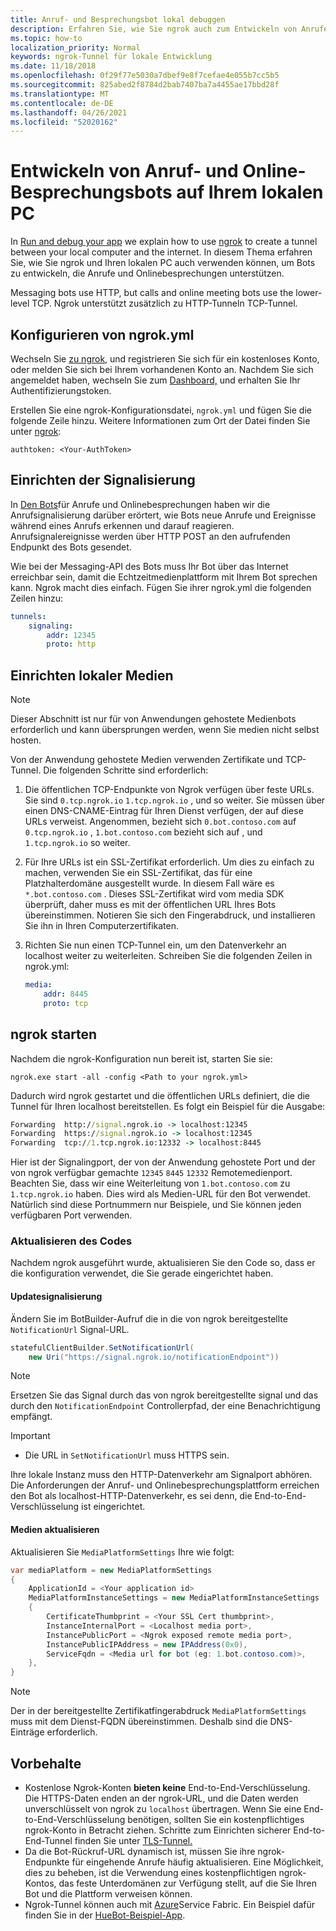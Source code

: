 ```yaml
---
title: Anruf- und Besprechungsbot lokal debuggen
description: Erfahren Sie, wie Sie ngrok auch zum Entwickeln von Anrufen und Online-Besprechungsbots auf Ihrem lokalen PC verwenden können.
ms.topic: how-to
localization_priority: Normal
keywords: ngrok-Tunnel für lokale Entwicklung
ms.date: 11/18/2018
ms.openlocfilehash: 0f29f77e5030a7dbef9e8f7cefae4e055b7cc5b5
ms.sourcegitcommit: 825abed2f8784d2bab7407ba7a4455ae17bbd28f
ms.translationtype: MT
ms.contentlocale: de-DE
ms.lasthandoff: 04/26/2021
ms.locfileid: "52020162"
---
```

# <a name="develop-calling-and-online-meeting-bots-on-your-local-pc"></a>Entwickeln von Anruf- und Online-Besprechungsbots auf Ihrem lokalen PC

In [Run and debug your app](../../concepts/build-and-test/debug.md) we explain how to use [ngrok](https://ngrok.com) to create a tunnel between your local computer and the internet. In diesem Thema erfahren Sie, wie Sie ngrok und Ihren lokalen PC auch verwenden können, um Bots zu entwickeln, die Anrufe und Onlinebesprechungen unterstützen.

Messaging bots use HTTP, but calls and online meeting bots use the lower-level TCP. Ngrok unterstützt zusätzlich zu HTTP-Tunneln TCP-Tunnel. 

## <a name="configure-ngrokyml"></a>Konfigurieren von ngrok.yml

Wechseln Sie [zu ngrok,](https://ngrok.com) und registrieren Sie sich für ein kostenloses Konto, oder melden Sie sich bei Ihrem vorhandenen Konto an. Nachdem Sie sich angemeldet haben, wechseln Sie zum [Dashboard,](https://dashboard.ngrok.com) und erhalten Sie Ihr Authentifizierungstoken.

Erstellen Sie eine ngrok-Konfigurationsdatei, `ngrok.yml` und fügen Sie die folgende Zeile hinzu. Weitere Informationen zum Ort der Datei finden Sie unter [ngrok](https://ngrok.com/docs#config):

  `authtoken: <Your-AuthToken>`

## <a name="set-up-signaling"></a>Einrichten der Signalisierung

In [Den Bots](./calls-meetings-bots-overview.md)für Anrufe und Onlinebesprechungen haben wir die Anrufsignalisierung darüber erörtert, wie Bots neue Anrufe und Ereignisse während eines Anrufs erkennen und darauf reagieren. Anrufsignalereignisse werden über HTTP POST an den aufrufenden Endpunkt des Bots gesendet.

Wie bei der Messaging-API des Bots muss Ihr Bot über das Internet erreichbar sein, damit die Echtzeitmedienplattform mit Ihrem Bot sprechen kann. Ngrok macht dies einfach. Fügen Sie ihrer ngrok.yml die folgenden Zeilen hinzu:

```yaml
tunnels:
    signaling:
        addr: 12345
        proto: http
```

## <a name="set-up-local-media"></a>Einrichten lokaler Medien

> [!NOTE]
> Dieser Abschnitt ist nur für von Anwendungen gehostete Medienbots erforderlich und kann übersprungen werden, wenn Sie medien nicht selbst hosten.

Von der Anwendung gehostete Medien verwenden Zertifikate und TCP-Tunnel. Die folgenden Schritte sind erforderlich:

1. Die öffentlichen TCP-Endpunkte von Ngrok verfügen über feste URLs. Sie sind `0.tcp.ngrok.io` `1.tcp.ngrok.io` , und so weiter. Sie müssen über einen DNS-CNAME-Eintrag für Ihren Dienst verfügen, der auf diese URLs verweist. Angenommen, bezieht sich `0.bot.contoso.com` auf `0.tcp.ngrok.io` , `1.bot.contoso.com` bezieht sich auf , und `1.tcp.ngrok.io` so weiter.
2. Für Ihre URLs ist ein SSL-Zertifikat erforderlich. Um dies zu einfach zu machen, verwenden Sie ein SSL-Zertifikat, das für eine Platzhalterdomäne ausgestellt wurde. In diesem Fall wäre es `*.bot.contoso.com` . Dieses SSL-Zertifikat wird vom media SDK überprüft, daher muss es mit der öffentlichen URL Ihres Bots übereinstimmen. Notieren Sie sich den Fingerabdruck, und installieren Sie ihn in Ihren Computerzertifikaten.
3. Richten Sie nun einen TCP-Tunnel ein, um den Datenverkehr an localhost weiter zu weiterleiten. Schreiben Sie die folgenden Zeilen in ngrok.yml:

    ```yaml
    media:
        addr: 8445
        proto: tcp
    ```

## <a name="start-ngrok"></a>ngrok starten

Nachdem die ngrok-Konfiguration nun bereit ist, starten Sie sie:

  `ngrok.exe start -all -config <Path to your ngrok.yml>`

Dadurch wird ngrok gestartet und die öffentlichen URLs definiert, die die Tunnel für Ihren localhost bereitstellen. Es folgt ein Beispiel für die Ausgabe:

```cmd
Forwarding  http://signal.ngrok.io -> localhost:12345
Forwarding  https://signal.ngrok.io -> localhost:12345
Forwarding  tcp://1.tcp.ngrok.io:12332 -> localhost:8445
```

Hier ist der Signalingport, der von der Anwendung gehostete Port und der von ngrok verfügbar gemachte `12345` `8445` `12332` Remotemedienport. Beachten Sie, dass wir eine Weiterleitung von `1.bot.contoso.com` zu `1.tcp.ngrok.io` haben. Dies wird als Medien-URL für den Bot verwendet. Natürlich sind diese Portnummern nur Beispiele, und Sie können jeden verfügbaren Port verwenden.

### <a name="update-code"></a>Aktualisieren des Codes

Nachdem ngrok ausgeführt wurde, aktualisieren Sie den Code so, dass er die konfiguration verwendet, die Sie gerade eingerichtet haben.

#### <a name="update-signaling"></a>Updatesignalisierung

Ändern Sie im BotBuilder-Aufruf die in die von ngrok bereitgestellte `NotificationUrl` Signal-URL.

```csharp
statefulClientBuilder.SetNotificationUrl(
    new Uri("https://signal.ngrok.io/notificationEndpoint"))
```

> [!NOTE]
> Ersetzen Sie das Signal durch das von ngrok bereitgestellte signal und das durch den `NotificationEndpoint` Controllerpfad, der eine Benachrichtigung empfängt.

> [!IMPORTANT]
> * Die URL in `SetNotificationUrl` muss HTTPS sein.
> 
> Ihre lokale Instanz muss den HTTP-Datenverkehr am Signalport abhören. Die Anforderungen der Anruf- und Onlinebesprechungsplattform erreichen den Bot als localhost-HTTP-Datenverkehr, es sei denn, die End-to-End-Verschlüsselung ist eingerichtet.

#### <a name="update-media"></a>Medien aktualisieren

Aktualisieren Sie `MediaPlatformSettings` Ihre wie folgt:

```csharp
var mediaPlatform = new MediaPlatformSettings
{
    ApplicationId = <Your application id>
    MediaPlatformInstanceSettings = new MediaPlatformInstanceSettings
    {
        CertificateThumbprint = <Your SSL Cert thumbprint>,
        InstanceInternalPort = <Localhost media port>,
        InstancePublicPort = <Ngrok exposed remote media port>,
        InstancePublicIPAddress = new IPAddress(0x0),
        ServiceFqdn = <Media url for bot (eg: 1.bot.contoso.com)>,
    },
}
```

> [!NOTE]
> Der in der bereitgestellte Zertifikatfingerabdruck `MediaPlatformSettings` muss mit dem Dienst-FQDN übereinstimmen. Deshalb sind die DNS-Einträge erforderlich.

## <a name="caveats"></a>Vorbehalte

- Kostenlose Ngrok-Konten **bieten keine** End-to-End-Verschlüsselung. Die HTTPS-Daten enden an der ngrok-URL, und die Daten werden unverschlüsselt von ngrok zu `localhost` übertragen. Wenn Sie eine End-to-End-Verschlüsselung benötigen, sollten Sie ein kostenpflichtiges ngrok-Konto in Betracht ziehen. Schritte zum Einrichten sicherer End-to-End-Tunnel finden Sie unter [TLS-Tunnel.](https://ngrok.com/docs#tls)
- Da die Bot-Rückruf-URL dynamisch ist, müssen Sie ihre ngrok-Endpunkte für eingehende Anrufe häufig aktualisieren. Eine Möglichkeit, dies zu beheben, ist die Verwendung eines kostenpflichtigen ngrok-Kontos, das feste Unterdomänen zur Verfügung stellt, auf die Sie Ihren Bot und die Plattform verweisen können.
- Ngrok-Tunnel können auch mit [Azure](/azure/service-fabric/service-fabric-overview)Service Fabric. Ein Beispiel dafür finden Sie in der [HueBot-Beispiel-App](/microsoftgraph/microsoft-graph-comms-samples/tree/master/Samples/LocalMediaSamples/HueBot/HueBot).
